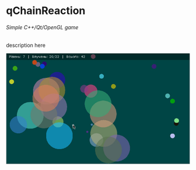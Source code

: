 # qChainReaction
###### Simple C++/Qt/OpenGL game

description here

![screenshot 1](/screenshots/screen0.jpg)